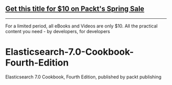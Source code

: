## [Get this title for $10 on Packt's Spring Sale](https://www.packt.com/B12959?utm_source=github&utm_medium=packt-github-repo&utm_campaign=spring_10_dollar_2022)
-----
For a limited period, all eBooks and Videos are only $10. All the practical content you need \- by developers, for developers

# Elasticsearch-7.0-Cookbook-Fourth-Edition
Elasticsearch 7.0 Cookbook, Fourth Edition, published by packt publishing
